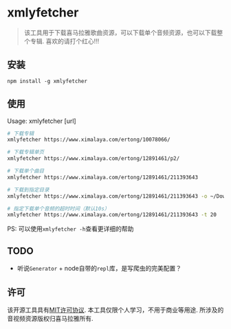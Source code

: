 # xmlyfetcher

> 该工具用于下载喜马拉雅歌曲资源，可以下载单个音频资源，也可以下载整个专辑. 喜欢的请打个红心!!!

## 安装
```
npm install -g xmlyfetcher
```


## 使用
Usage: xmlyfetcher [url]

```bash
# 下载专辑
xmlyfetcher https://www.ximalaya.com/ertong/10078066/

# 下载专辑单页
xmlyfetcher https://www.ximalaya.com/ertong/12891461/p2/

# 下载单个曲目
xmlyfetcher https://www.ximalaya.com/ertong/12891461/211393643

# 下载到指定目录
xmlyfetcher https://www.ximalaya.com/ertong/12891461/211393643 -o ~/Downloads

# 指定下载单个音频的超时时间（默认10s）
xmlyfetcher https://www.ximalaya.com/ertong/12891461/211393643 -t 20
```

PS: 可以使用`xmlyfetcher -h`查看更详细的帮助


## TODO
- 听说`Generator` + node自带的`repl`库，是写爬虫的完美配置？


## 许可

该开源工具具有[MIT许可协议](https://github.com/zeakhold/xmlyfetcher/blob/master/LICENSE). 本工具仅限个人学习，不用于商业等用途. 所涉及的音视频资源版权归喜马拉雅所有.
